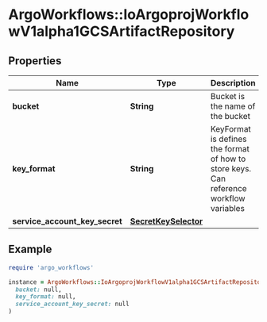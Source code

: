 # ArgoWorkflows::IoArgoprojWorkflowV1alpha1GCSArtifactRepository

## Properties

| Name | Type | Description | Notes |
| ---- | ---- | ----------- | ----- |
| **bucket** | **String** | Bucket is the name of the bucket | [optional] |
| **key_format** | **String** | KeyFormat is defines the format of how to store keys. Can reference workflow variables | [optional] |
| **service_account_key_secret** | [**SecretKeySelector**](SecretKeySelector.md) |  | [optional] |

## Example

```ruby
require 'argo_workflows'

instance = ArgoWorkflows::IoArgoprojWorkflowV1alpha1GCSArtifactRepository.new(
  bucket: null,
  key_format: null,
  service_account_key_secret: null
)
```


